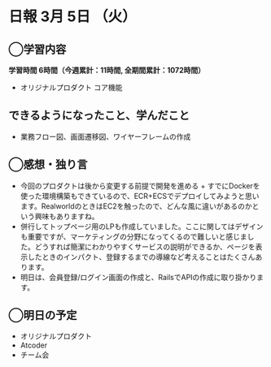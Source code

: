 # 日報  3月 5日 （火）

## ◯学習内容

**学習時間  6時間（今週累計：11時間, 全期間累計：1072時間）**

- オリジナルプロダクト コア機能

## できるようになったこと、学んだこと

- 業務フロー図、画面遷移図、ワイヤーフレームの作成

## ◯感想・独り言

- 今回のプロダクトは後から変更する前提で開発を進める + すでにDockerを使った環境構築もできているので、ECR+ECSでデプロイしてみようと思います。RealworldのときはEC2を触ったので、どんな風に違いがあるのかという興味もありますね。
- 併行してトップページ用のLPも作成していました。ここに関してはデザインも重要ですが、マーケティングの分野になってくるので難しいと感じました。どうすれば簡潔にわかりやすくサービスの説明ができるか、ページを表示したときのインパクト、登録するまでの導線など考えることはたくさんあります。
- 明日は、会員登録/ログイン画面の作成と、RailsでAPIの作成に取り掛かります。

## ◯明日の予定

- オリジナルプロダクト
- Atcoder
- チーム会
